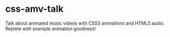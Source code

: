 css-amv-talk
============

Talk about animated music videos with CSS3 animations and HTML5 audio. Replete with example animation goodness!
